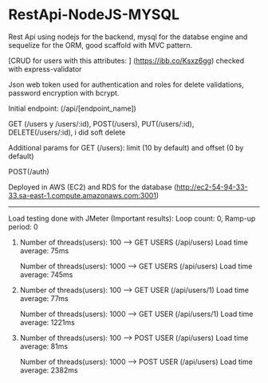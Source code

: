 # RestApi-NodeJS-MYSQL
Rest Api using nodejs for the backend, mysql for the databse engine and sequelize for the ORM, good scaffold with MVC pattern.

[CRUD for users with this attributes: ] (https://ibb.co/Ksxz6gg)
checked with express-validator

Json web token used for authentication and roles for delete validations, password encryption with bcrypt.

Initial endpoint: (/api/[endpoint_name])

GET (/users y /users/:id), POST(/users), PUT(/users/:id), DELETE(/users/:id), i did soft delete

Additional params for GET (/users): limit (10 by default) and offset (0 by default)

POST(/auth)

Deployed in AWS (EC2) and RDS for the database
(http://ec2-54-94-33-33.sa-east-1.compute.amazonaws.com:3001)

-------------------------------------------------------
Load testing done with JMeter (Important results):
   Loop count: 0,
   Ramp-up period: 0
   
1) Number of threads(users): 100 --> GET USERS (/api/users)
   Load time average: 75ms

   Number of threads(users): 1000 --> GET USERS (/api/users)
      Load time average: 745ms
   
2) Number of threads(users): 100 --> GET USER (/api/users/1)
   Load time average: 77ms
   
   Number of threads(users): 1000 --> GET USER (/api/users/1)
   Load time average: 1221ms

3) Number of threads(users): 100 --> POST USER (/api/users)
   Load time average: 81ms
   
   Number of threads(users): 1000 --> POST USER (/api/users)
   Load time average: 2382ms
